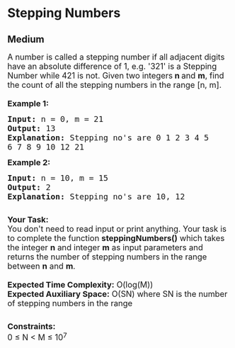 # Stepping Numbers
## Medium 
<div class="problems_problem_content__Xm_eO"><p><span style="font-size:18px">A number is called a stepping number if all adjacent digits have an absolute difference of 1, e.g. '321' is a Stepping Number while 421 is not. Given two integers<strong> n&nbsp;</strong>and <strong>m</strong>, find the count of all the stepping numbers in the range [n, m].<br>
<br>
<strong>Example 1:</strong></span></p>

<pre><span style="font-size:18px"><strong>Input:</strong> n = 0, m = 21
<strong>Output:</strong> 13
<strong>Explanation: </strong>Stepping no's are 0 1 2 3 4 5
6 7 8 9 10 12 21</span></pre>

<p><span style="font-size:18px"><strong>Example 2:</strong></span></p>

<pre><span style="font-size:18px"><strong>Input:</strong> n = 10, m = 15
<strong>Output:</strong> 2
<strong>Explanation: </strong>Stepping no's are 10, 12</span></pre>

<p><br>
<span style="font-size:18px"><strong>Your Task:&nbsp;&nbsp;</strong><br>
You don't need to read input or print anything. Your task is to complete the function&nbsp;<strong>steppingNumbers()</strong>&nbsp;which takes the integer <strong>n</strong>&nbsp;and integer <strong>m</strong>&nbsp;as input parameters and returns the number of stepping numbers in the range between <strong>n</strong> and <strong>m</strong>.<br>
<br>
<strong>Expected Time Complexity:</strong> O(log(M))<br>
<strong>Expected Auxiliary Space:</strong> O(SN) where SN is the number of stepping numbers in the range</span></p>

<p><br>
<span style="font-size:18px"><strong>Constraints:</strong><br>
0 ≤ N &lt; M ≤ 10</span><sup><span style="font-size:15px">7</span></sup></p>
</div>